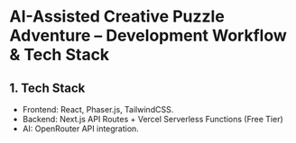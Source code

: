 # AI-Assisted Creative Puzzle Adventure – Development Workflow & Tech Stack

## 1. Tech Stack

- Frontend: React, Phaser.js, TailwindCSS.
- Backend: Next.js API Routes + Vercel Serverless Functions (Free Tier)
- AI: OpenRouter API integration.
